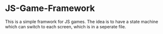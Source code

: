 # JS-Game-Framework
This is a simple framwork for JS games. The idea is to have a state machine which can switch to each screen, which is in a seperate file.  
